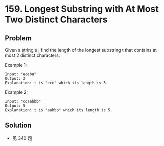 # 159. Longest Substring with At Most Two Distinct Characters
## Problem

Given a string s , find the length of the longest substring t  that contains at most 2 distinct characters.

Example 1:

```
Input: "eceba"
Output: 3
Explanation: t is "ece" which its length is 3.
```

Example 2:

```
Input: "ccaabbb"
Output: 5
Explanation: t is "aabbb" which its length is 5.
```

## Solution

- 见 340 题
